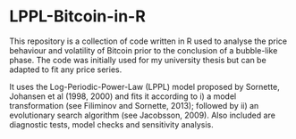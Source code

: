 # LPPL-Bitcoin-in-R

This repository is a collection of code written in R used to analyse the price behaviour and volatility of Bitcoin prior to the conclusion of a bubble-like phase. The code was initially used for my university thesis but can be adapted to fit any price series. 

It uses the Log-Periodic-Power-Law (LPPL) model proposed by Sornette, Johansen et al (1998, 2000) and fits it according to i) a model transformation (see Filiminov and Sornette, 2013); followed by ii) an evolutionary search algorithm (see Jacobsson, 2009). Also included are diagnostic tests, model checks and sensitivity analysis.
